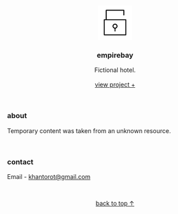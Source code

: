 <br />
<div align="center">
  <a href="#top">
    <img src="content/icons/shortcut.png" alt="logo" width="80" height="80">
  </a>

  <h3 align="center">empirebay</h3>

  <p align="center">
    Fictional hotel.
    <br />
    <br />
    <a href="https://khantorot.github.io/empirebay">view project +</a>
  </p>
</div>
<br />




### about

Temporary content was taken from an unknown resource.



<br />



### contact

Email - khantorot@gmail.com





<br />
<p align="center"><a href="#top">back to top ↑</a></p>